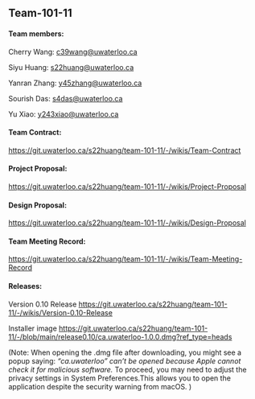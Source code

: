 ## Team-101-11

#### Team members:

Cherry Wang: c39wang@uwaterloo.ca 

Siyu Huang: s22huang@uwaterloo.ca

Yanran Zhang: y45zhang@uwaterloo.ca

Sourish Das: s4das@uwaterloo.ca

Yu Xiao: y243xiao@uwaterloo.ca

#### Team Contract: 
https://git.uwaterloo.ca/s22huang/team-101-11/-/wikis/Team-Contract

#### Project Proposal:
https://git.uwaterloo.ca/s22huang/team-101-11/-/wikis/Project-Proposal

#### Design Proposal: 
https://git.uwaterloo.ca/s22huang/team-101-11/-/wikis/Design-Proposal

#### Team Meeting Record:
https://git.uwaterloo.ca/s22huang/team-101-11/-/wikis/Team-Meeting-Record

#### Releases:
Version 0.10 Release https://git.uwaterloo.ca/s22huang/team-101-11/-/wikis/Version-0.10-Release

Installer image https://git.uwaterloo.ca/s22huang/team-101-11/-/blob/main/release0.10/ca.uwaterloo-1.0.0.dmg?ref_type=heads

(Note: When opening the .dmg file after downloading, you might see a popup saying:
_“ca.uwaterloo” can’t be opened because Apple cannot check it for malicious software._
To proceed, you may need to adjust the privacy settings in System Preferences.This allows you to open the application despite the security warning from macOS. )



